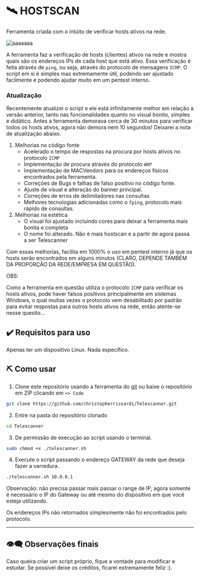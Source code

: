 # 🛰️ HOSTSCAN 

Ferramenta criada com o intúito de verificar hosts ativos na rede.

![aaaaaaa](https://github.com/user-attachments/assets/514ecfef-12d9-41e5-8218-4984aec43e39)


A ferramenta faz a verificação de hosts (clientes) ativos na rede e mostra quais são os endereços IPs de cada host que está ativo. Essa verificação é feita através de `ping`, ou seja, através do protocolo de mensagens `ICMP`. O script em si é simples mas extremamente útil, podendo ser ajustado facilmente e podendo ajudar muito em um pentest interno.

### Atualização

Recentemente atualizei o script e ele está infinitamente melhor em relação a versão anterior, tanto nas funcionalidades quanto no visual bonito, simples e didático.
Antes a ferramenta demorava cerca de 30 minutos para verificar todos os hosts ativos, agora não demora nem 10 segundos! Deixarei a nota de atualização abaixo.

1. Melhorias no código fonte
    - Acelerado o tempo de respostas na procura por hosts ativos no protocolo `ICMP`
    - Implementação de procura através do protocolo `ARP`
    - Implementação de MACVendors para os endereços físicos encontrados pela ferramenta.
    - Correções de Bugs e falhas de falso positivo no código fonte.
    - Ajuste de visual e alteração do banner principal.
    - Correções de erros de delimitadores nas consultas
    - Melhores tecnologias adicionadas como o `fping`, protocolo mais rápido de consultas.
2. Melhorias na estética
    - O visual foi ajustado incluindo cores para deixar a ferramenta mais bonita e completa
    - O nome foi alterado. Não é mais hostscan e a partir de agora passa a ser Telescanner

Com essas melhorias, facilita em 1000% o uso em pentest interno já que os hosts serão encontrados em alguns minutos (CLARO, DEPENDE TAMBÉM DA PROPORÇÃO DA REDE/EMPRESA EM QUESTÃO).

OBS:

Como a ferramenta em questão utiliza o protocolo `ICMP` para verificar os hosts ativos, pode haver falsos positivos principalmente em sistemas Windows, o qual muitas vezes o protocolo vem desabilitado por padrão para evitar respostas para outros hosts ativos na rede, então atente-se nesse quesito... 

## ✔️ Requisitos para uso

Apenas ter um dispositivo Linux. Nada específico.

## ⛏️ Como usar

1. Clone este repositório usando a ferramenta do [git](https://git-scm.com/) ou baixe o repositório em ZIP clicando em `<> Code`
```bash
git clone https://github.com/christopherrissardi/Telescanner.git
```

2. Entre na pasta do repositório clonado

```bash
cd Telescanner
```

3. De permissão de execução ao script usando o terminal.

```bash
sudo chmod +x ./telescanner.sh
```

4. Execute o script passando o endereço GATEWAY da rede que deseja fazer a varredura.

```bash
./telescanner.sh 10.0.0.1
```

Observação: não precisa passar mais passar o range de IP, agora somente é necessário o IP do Gateway ou até mesmo do dispositivo em que você esteja utilizando.

Os endereços IPs não retornados simplesmente não foi encontrados pelo protocolo.

---
## 👁️‍🗨️ Observações finais

Caso queira criar um script próprio, fique a vontade para modificar e estudar. 
Se possível deixe os créditos, ficarei extremamente feliz :).
